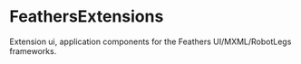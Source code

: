 # FeathersExtensions
Extension ui, application components for the Feathers UI/MXML/RobotLegs frameworks.
